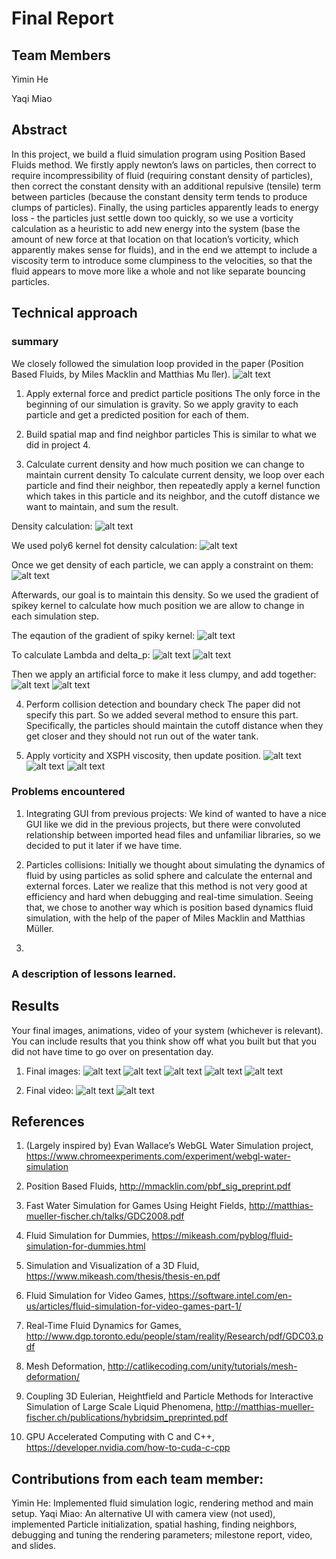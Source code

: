 
# Final Report

## Team Members

Yimin He

Yaqi Miao


## Abstract

In this project, we build a fluid simulation program using Position Based Fluids method. We firstly apply newton’s laws on particles, then correct to require incompressibility of fluid (requiring constant density of particles), then correct the constant density with an additional repulsive (tensile) term between particles (because the constant density term tends to produce clumps of particles). Finally, the using particles apparently leads to energy loss - the particles just settle down too quickly, so we use a vorticity calculation as a heuristic to add new energy into the system (base the amount of new force at that location on that location’s vorticity, which apparently makes sense for fluids), and in the end we attempt to include a viscosity term to introduce some clumpiness to the velocities, so that the fluid appears to move more like a whole and not like separate bouncing particles.


## Technical approach

### summary

We closely followed the simulation loop provided in the paper (Position Based Fluids, by Miles Macklin and Matthias Mu ̈ller).
![alt text](images/main.png)

1. Apply external force and predict particle positions
The only force in the beginning of our simulation is gravity. So we apply gravity to each particle and get a predicted position for each of them.

2. Build spatial map and find neighbor particles
This is similar to what we did in project 4.

3. Calculate current density and how much position we can change to maintain current density
To calculate current density, we loop over each particle and find their neighbor, then repeatedly apply a kernel function which takes in this particle and its neighbor, and the cutoff distance we want to maintain, and sum the result.

Density calculation:
![alt text](images/equations/2.png)

We used poly6 kernel fot density calculation:
![alt text](images/equations/poly6.png)

Once we get density of each particle, we can apply a constraint on them:
![alt text](images/equations/1.png)

Afterwards, our goal is to maintain this density. So we used the gradient of spikey kernel to calculate how much position we are allow to change in each simulation step.


The eqaution of the gradient of spiky kernel:
![alt text](images/equations/gradient_spiky.png)

To calculate Lambda and delta_p:
![alt text](images/equations/3.png)
![alt text](images/equations/4.png)

Then we apply an artificial force to make it less clumpy, and add together:
![alt text](images/equations/5.png)
![alt text](images/equations/6.png)

4. Perform collision detection and boundary check
The paper did not specify this part. So we added several method to ensure this part. Specifically, the particles should maintain the cutoff distance when they get closer and they should not run out of the water tank.

5. Apply vorticity and XSPH viscosity, then update position.
![alt text](images/equations/7.png)
![alt text](images/equations/8.png)
![alt text](images/equations/9.png)


### Problems encountered

1. Integrating GUI from previous projects: We kind of wanted to have a nice GUI like we did in the previous projects, but there were convoluted relationship between imported head files and unfamiliar libraries, so we decided to put it later if we have time.

2. Particles collisions: Initially we thought about simulating the dynamics of fluid by using particles as solid sphere and calculate the enternal and external forces. Later we realize that this method is not very good at efficiency and hard when debugging and real-time simulation. Seeing that, we chose to another way which is position based dynamics fluid simulation, with the help of the paper of Miles Macklin and Matthias Müller.

3. 



### A description of lessons learned.



## Results
	
Your final images, animations, video of your system (whichever is relevant). You can include results that you think show off what you built but that you did not have time to go over on presentation day.

1. Final images:
![alt text](images/1.png)
![alt text](images/2.png)
![alt text](images/3.png)
![alt text](images/4.png)
![alt text](images/5.png)

2. Final video:
![alt text](images/final.gif)
![alt text](images/final2.gif)



## References

1. (Largely inspired by) Evan Wallace’s WebGL Water Simulation project, https://www.chromeexperiments.com/experiment/webgl-water-simulation

2. Position Based Fluids, http://mmacklin.com/pbf_sig_preprint.pdf

3. Fast Water Simulation for Games Using Height Fields, http://matthias-mueller-fischer.ch/talks/GDC2008.pdf

4. Fluid Simulation for Dummies, https://mikeash.com/pyblog/fluid-simulation-for-dummies.html

5. Simulation and Visualization of a 3D Fluid, https://www.mikeash.com/thesis/thesis-en.pdf

6. Fluid Simulation for Video Games, https://software.intel.com/en-us/articles/fluid-simulation-for-video-games-part-1/

7. Real-Time Fluid Dynamics for Games, http://www.dgp.toronto.edu/people/stam/reality/Research/pdf/GDC03.pdf

8. Mesh Deformation, http://catlikecoding.com/unity/tutorials/mesh-deformation/

9. Coupling 3D Eulerian, Heightfield and Particle Methods for Interactive Simulation of Large Scale Liquid Phenomena, http://matthias-mueller-fischer.ch/publications/hybridsim_preprinted.pdf

10. GPU Accelerated Computing with C and C++, https://developer.nvidia.com/how-to-cuda-c-cpp


## Contributions from each team member:
Yimin He: Implemented fluid simulation logic, rendering method and main setup. 
Yaqi Miao: An alternative UI with camera view (not used), implemented Particle initialization, spatial hashing, finding neighbors, debugging and tuning the rendering parameters; milestone report, video, and slides.
